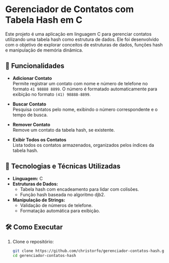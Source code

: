 # Gerenciador de Contatos com Tabela Hash em C

Este projeto é uma aplicação em linguagem C para gerenciar contatos utilizando uma tabela hash como estrutura de dados. Ele foi desenvolvido com o objetivo de explorar conceitos de estruturas de dados, funções hash e manipulação de memória dinâmica.

## 🚀 Funcionalidades

- **Adicionar Contato**  
  Permite registrar um contato com nome e número de telefone no formato `41 98888 8899`. O número é formatado automaticamente para exibição no formato `(41) 98888-8899`.

- **Buscar Contato**  
  Pesquisa contatos pelo nome, exibindo o número correspondente e o tempo de busca.

- **Remover Contato**  
  Remove um contato da tabela hash, se existente.

- **Exibir Todos os Contatos**  
  Lista todos os contatos armazenados, organizados pelos índices da tabela hash.

## 🔧 Tecnologias e Técnicas Utilizadas

- **Linguagem:** C
- **Estruturas de Dados:**  
  - Tabela hash com encadeamento para lidar com colisões.  
  - Função hash baseada no algoritmo djb2.
- **Manipulação de Strings:**  
  - Validação de números de telefone.  
  - Formatação automática para exibição.  

## 🛠️ Como Executar

1. Clone o repositório:
   ```bash
   git clone https://github.com/christorfo/gerenciador-contatos-hash.git
   cd gerenciador-contatos-hash
